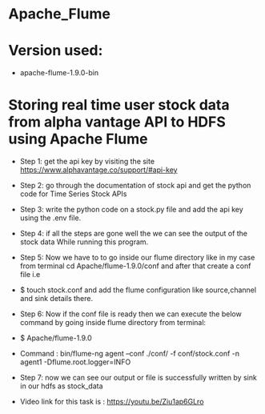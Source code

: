 # Apache_Flume
# Version used:
* apache-flume-1.9.0-bin
# Storing real time user stock data from alpha vantage API to HDFS using Apache Flume

* Step 1: get the api key by visiting the site https://www.alphavantage.co/support/#api-key

* Step 2:  go through the documentation of stock api and get the python code for Time Series Stock APIs

* Step 3: write the python code on a stock.py file and add the api key using the .env  file.

* Step 4: if all the steps are gone well the we can see the output of the stock data While running this program.

* Step 5: Now we have to to go inside our flume directory like in my case from terminal cd Apache/flume-1.9.0/conf and after that create a conf file i.e
* $ touch stock.conf  and add the flume configuration like source,channel and sink details there.

* Step 6: Now if the conf file is ready then we can execute the below command by going inside flume directory from terminal:
* $ Apache/flume-1.9.0
* Command : bin/flume-ng agent –conf ./conf/ -f conf/stock.conf -n agent1 -Dflume.root.logger=INFO

* Step 7: now we can see our output or file is successfully written by sink in our hdfs  as stock_data

* Video link for this task is : https://youtu.be/Ziu1ap6GLro




